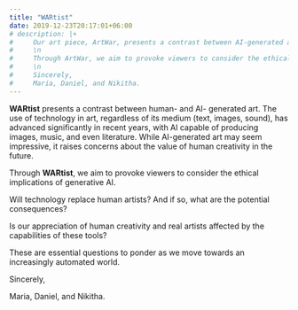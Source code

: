 ```yaml
---
title: "WARtist"
date: 2019-12-23T20:17:01+06:00
# description: |+
#     Our art piece, ArtWar, presents a contrast between AI-generated art and human-generated art. The use of technology in art has advanced significantly in recent years, with AI capable of producing images, music, and even literature. While AI-generated art may seem impressive, it raises concerns about the value of human creativity in the future.
#     \n
#     Through ArtWar, we aim to provoke viewers to consider the ethical implications of generative AI. Will technology eventually replace human creativity? And if so, what are the potential consequences? These are essential questions to ponder as we move towards an increasingly automated world.
#     \n
#     Sincerely,
#     Maria, Daniel, and Nikitha.
---
```


**WARtist** presents a contrast between human- and AI- generated art. The use of technology in art, regardless of its medium (text, images, sound), has advanced significantly in recent years, with AI capable of producing images, music, and even literature. While AI-generated art may seem impressive, it raises concerns about the value of human creativity in the future.


Through **WARtist**, we aim to provoke viewers to consider the ethical implications of generative AI. 


Will technology replace human artists? And if so, what are the potential consequences? 

Is our appreciation of human creativity and real artists affected by the capabilities of these tools?

These are essential questions to ponder as we move towards an increasingly automated world.


Sincerely, 

Maria, Daniel, and Nikitha.